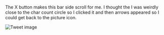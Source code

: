 The X button makes this bar side scroll for me. I thought the I was weirdly close to the char count circle so I clicked it and then arrows appeared so I could get back to the picture icon.


![Tweet image](/assets/crosspoast/GiosPlnbYAAiU-_.png)

